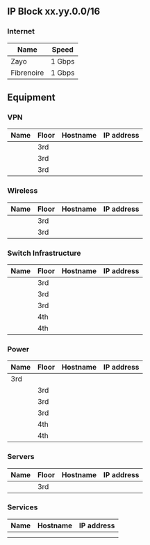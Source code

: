 ## IP Block xx.yy.0.0/16

### Internet

|Name|Speed|
|-|-|
|Zayo|1 Gbps|
|Fibrenoire|1 Gbps|


## Equipment


### VPN
| Name |  Floor	| Hostname | IP address |
|--|--|--|--|
||3rd|||
||3rd|||
||3rd||||

### Wireless
| Name |  Floor	| Hostname | IP address |
|--|--|--|--|
||3rd|||
||3rd||||

### Switch Infrastructure
| Name |  Floor	| Hostname | IP address |
|--|--|--|--|
||3rd|||
||3rd|||
||3rd|||
||4th|||
||4th||||


### Power
| Name |  Floor	| Hostname | IP address |
|--|--|--|--|
|3rd|||
||3rd|||
||3rd|||
||3rd|||
||4th|||
||4th||||

### Servers
| Name |  Floor	| Hostname | IP address |
|--|--|--|--|
||3rd||||

### Services

| Name |  Hostname | IP address |
|--|--|--|
||||
|||||
